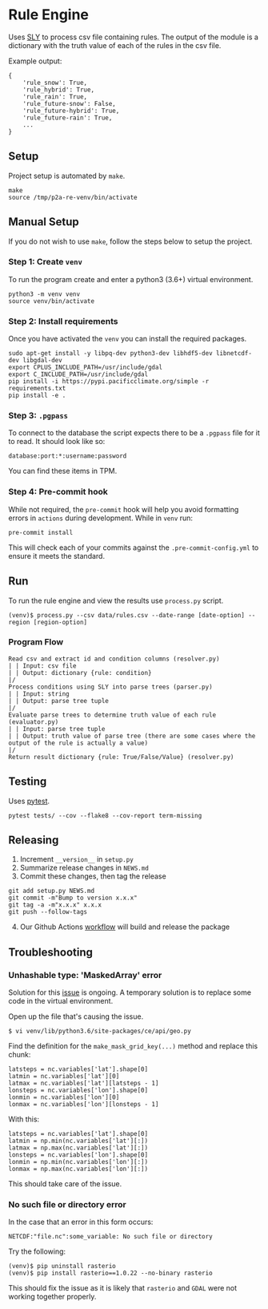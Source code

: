 # Rule Engine
Uses [SLY](https://github.com/dabeaz/sly) to process csv file containing rules.  The output of the module is a dictionary with the truth value of each of the rules in the csv file.

Example output:
```
{
    'rule_snow': True,
    'rule_hybrid': True,
    'rule_rain': True,
    'rule_future-snow': False,
    'rule_future-hybrid': True,
    'rule_future-rain': True,
    ...
}
```

## Setup
Project setup is automated by `make`.
```
make
source /tmp/p2a-re-venv/bin/activate
```

## Manual Setup
If you do not wish to use `make`, follow the steps below to setup the project.

### Step 1: Create `venv`
To run the program create and enter a python3 (3.6+) virtual environment.
```
python3 -m venv venv
source venv/bin/activate
```

### Step 2: Install requirements
Once you have activated the `venv` you can install the required packages.
```
sudo apt-get install -y libpq-dev python3-dev libhdf5-dev libnetcdf-dev libgdal-dev
export CPLUS_INCLUDE_PATH=/usr/include/gdal
export C_INCLUDE_PATH=/usr/include/gdal
pip install -i https://pypi.pacificclimate.org/simple -r requirements.txt
pip install -e .
```

### Step 3: `.pgpass`
To connect to the database the script expects there to be a `.pgpass` file for it to read. It should look like so:
```
database:port:*:username:password
```
You can find these items in TPM.

### Step 4: Pre-commit hook
While not required, the `pre-commit` hook will help you avoid formatting errors in `actions` during development. While in `venv` run:
```
pre-commit install
```
This will check each of your commits against the `.pre-commit-config.yml` to ensure it meets the standard.

## Run
To run the rule engine and view the results use `process.py` script.
```
(venv)$ process.py --csv data/rules.csv --date-range [date-option] --region [region-option]
```

### Program Flow
```
Read csv and extract id and condition columns (resolver.py)
| | Input: csv file
| | Output: dictionary {rule: condition}
|/
Process conditions using SLY into parse trees (parser.py)
| | Input: string
| | Output: parse tree tuple
|/
Evaluate parse trees to determine truth value of each rule (evaluator.py)
| | Input: parse tree tuple
| | Output: truth value of parse tree (there are some cases where the output of the rule is actually a value)
|/
Return result dictionary {rule: True/False/Value} (resolver.py)
```

## Testing
Uses [pytest](https://github.com/pytest-dev/pytest).
```
pytest tests/ --cov --flake8 --cov-report term-missing
```

## Releasing

1. Increment `__version__` in `setup.py`
2. Summarize release changes in `NEWS.md`
3. Commit these changes, then tag the release
```
git add setup.py NEWS.md
git commit -m"Bump to version x.x.x"
git tag -a -m"x.x.x" x.x.x
git push --follow-tags
```
4. Our Github Actions [workflow](https://github.com/pacificclimate/p2a-rule-engine/blob/master/.github/workflows/pypi-publish.yml) will build and release the package

## Troubleshooting
### Unhashable type: 'MaskedArray' error
Solution for this [issue](https://github.com/pacificclimate/climate-explorer-backend/issues/97) is ongoing.  A temporary solution is to replace some code in the virtual environment.

Open up the file that's causing the issue.
```
$ vi venv/lib/python3.6/site-packages/ce/api/geo.py  
```

Find the definition for the `make_mask_grid_key(...)` method and replace this chunk:
```
latsteps = nc.variables['lat'].shape[0]
latmin = nc.variables['lat'][0]
latmax = nc.variables['lat'][latsteps - 1]
lonsteps = nc.variables['lon'].shape[0]
lonmin = nc.variables['lon'][0]
lonmax = nc.variables['lon'][lonsteps - 1]
```
With this:
```
latsteps = nc.variables['lat'].shape[0]
latmin = np.min(nc.variables['lat'][:])
latmax = np.max(nc.variables['lat'][:])
lonsteps = nc.variables['lon'].shape[0]
lonmin = np.min(nc.variables['lon'][:])
lonmax = np.max(nc.variables['lon'][:])
```
This should take care of the issue.

### No such file or directory error
In the case that an error in this form occurs:
```
NETCDF:"file.nc":some_variable: No such file or directory
```
Try the following:
```
(venv)$ pip uninstall rasterio
(venv)$ pip install rasterio==1.0.22 --no-binary rasterio
```
This should fix the issue as it is likely that `rasterio` and `GDAL` were not working together properly.
